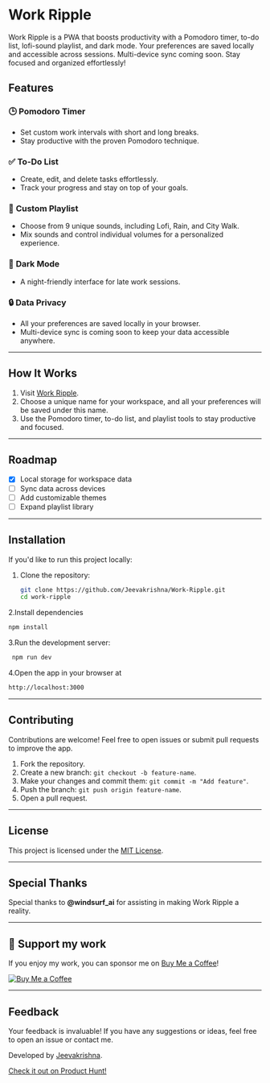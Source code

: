 # Work Ripple  

Work Ripple is a PWA that boosts productivity with a Pomodoro timer, to-do list, lofi-sound playlist, and dark mode. Your preferences are saved locally and accessible across sessions. Multi-device sync coming soon. Stay focused and organized effortlessly!  

## Features  

### 🕒 **Pomodoro Timer**  
- Set custom work intervals with short and long breaks.  
- Stay productive with the proven Pomodoro technique.  

### ✅ **To-Do List**  
- Create, edit, and delete tasks effortlessly.  
- Track your progress and stay on top of your goals.  

### 🎵 **Custom Playlist**  
- Choose from 9 unique sounds, including Lofi, Rain, and City Walk.  
- Mix sounds and control individual volumes for a personalized experience.  

### 🌙 **Dark Mode**  
- A night-friendly interface for late work sessions.  

### 🔒 **Data Privacy**  
- All your preferences are saved locally in your browser.  
- Multi-device sync is coming soon to keep your data accessible anywhere.  

---

## How It Works  

1. Visit [Work Ripple](https://workripple.vercel.app).  
2. Choose a unique name for your workspace, and all your preferences will be saved under this name.  
3. Use the Pomodoro timer, to-do list, and playlist tools to stay productive and focused.  

---

## Roadmap  

- [x] Local storage for workspace data  
- [ ] Sync data across devices  
- [ ] Add customizable themes  
- [ ] Expand playlist library  

---


## Installation  

If you'd like to run this project locally:  

1. Clone the repository:  
   ```bash
   git clone https://github.com/Jeevakrishna/Work-Ripple.git
   cd work-ripple
	```
2.Install dependencies
   ```bash
   npm install
  ```
3.Run the development server:
  ```bash
   npm run dev
```
4.Open the app in your browser at 
  ```bash
  http://localhost:3000
  ```
---
## Contributing  

Contributions are welcome! Feel free to open issues or submit pull requests to improve the app.  

1. Fork the repository.  
2. Create a new branch: `git checkout -b feature-name`.  
3. Make your changes and commit them: `git commit -m "Add feature"`.  
4. Push the branch: `git push origin feature-name`.  
5. Open a pull request.  

---

## License  

This project is licensed under the [MIT License](LICENSE).  

---

## Special Thanks  

Special thanks to **@windsurf_ai** for assisting in making Work Ripple a reality.  

---
## 💖 Support my work
If you enjoy my work, you can sponsor me on [Buy Me a Coffee](https://www.buymeacoffee.com/jeevakrishna)!

[![Buy Me a Coffee](https://img.shields.io/badge/buy%20me%20a%20coffee-yellow?style=flat-square)](https://www.buymeacoffee.com/jeevakrishna)


---
## Feedback  

Your feedback is invaluable! If you have any suggestions or ideas, feel free to open an issue or contact me.  

Developed by [Jeevakrishna](https://github.com/Jeevakrishna).  

[Check it out on Product Hunt!](https://www.producthunt.com/posts/work-ripple)  

